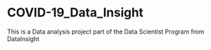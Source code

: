 # COVID-19_Data_Insight
This is a Data analysis project part of the Data Scientist Program from DataInsight
